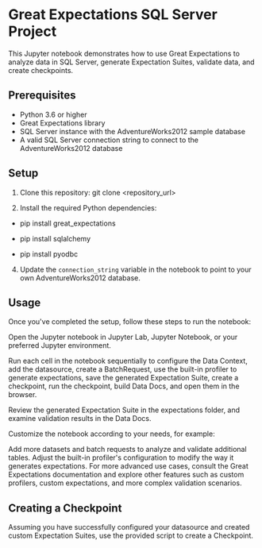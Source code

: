 # Great Expectations SQL Server Project

This Jupyter notebook demonstrates how to use Great Expectations to analyze data in SQL Server, generate Expectation Suites, validate data, and create checkpoints.

## Prerequisites

- Python 3.6 or higher
- Great Expectations library
- SQL Server instance with the AdventureWorks2012 sample database
- A valid SQL Server connection string to connect to the AdventureWorks2012 database

## Setup

1. Clone this repository:
git clone <repository_url>




2. Install the required Python dependencies:
   
* pip install great_expectations
  
* pip install sqlalchemy
  
* pip install pyodbc




4. Update the `connection_string` variable in the notebook to point to your own AdventureWorks2012 database.

## Usage

Once you've completed the setup, follow these steps to run the notebook:

Open the Jupyter notebook in Jupyter Lab, Jupyter Notebook, or your preferred Jupyter environment.

Run each cell in the notebook sequentially to configure the Data Context, add the datasource, create a BatchRequest, use the built-in profiler to generate expectations, save the generated Expectation Suite, create a checkpoint, run the checkpoint, build Data Docs, and open them in the browser.

Review the generated Expectation Suite in the expectations folder, and examine validation results in the Data Docs.

Customize the notebook according to your needs, for example:

Add more datasets and batch requests to analyze and validate additional tables.
Adjust the built-in profiler's configuration to modify the way it generates expectations.
For more advanced use cases, consult the Great Expectations documentation and explore other features such as custom profilers, custom expectations, and more complex validation scenarios.

## Creating a Checkpoint

Assuming you have successfully configured your datasource and created custom Expectation Suites, use the provided script to create a Checkpoint.

